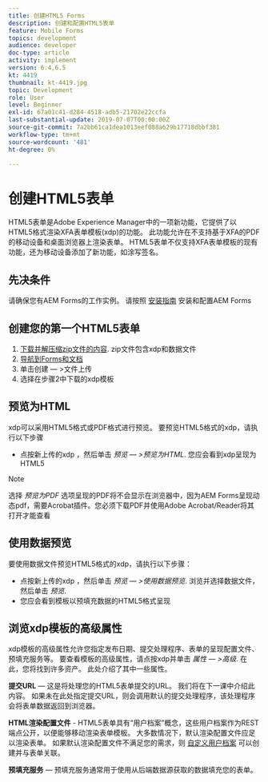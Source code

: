 ```yaml
---
title: 创建HTML5 Forms
description: 创建和配置HTML5表单
feature: Mobile Forms
topics: development
audience: developer
doc-type: article
activity: implement
version: 6.4,6.5
kt: 4419
thumbnail: kt-4419.jpg
topic: Development
role: User
level: Beginner
exl-id: 67a01c41-d284-4518-adb5-21702e22ccfa
last-substantial-update: 2019-07-07T00:00:00Z
source-git-commit: 7a2bb61ca1dea1013eef088a629b17718dbbf381
workflow-type: tm+mt
source-wordcount: '481'
ht-degree: 0%

---
```


# 创建HTML5表单

HTML5表单是Adobe Experience Manager中的一项新功能，它提供了以HTML5格式渲染XFA表单模板(xdp)的功能。 此功能允许在不支持基于XFA的PDF的移动设备和桌面浏览器上渲染表单。 HTML5表单不仅支持XFA表单模板的现有功能，还为移动设备添加了新功能，如涂写签名。

## 先决条件

请确保您有AEM Forms的工作实例。 请按照 [安装指南](https://experienceleague.adobe.com/docs/experience-manager-65/forms/install-aem-forms/osgi-installation/installing-configuring-aem-forms-osgi.html) 安装和配置AEM Forms

## 创建您的第一个HTML5表单

1. [下载并解压缩zip文件的内容](assets/assets.zip). zip文件包含xdp和数据文件
2. [导航到Forms和文档](http://localhost:4502/aem/forms.html/content/dam/formsanddocuments)
3. 单击创建 — >文件上传
4. 选择在步骤2中下载的xdp模板

## 预览为HTML

xdp可以采用HTML5格式或PDF格式进行预览。 要预览HTML5格式的xdp，请执行以下步骤

* 点按新上传的xdp ，然后单击 _预览 — >预览为HTML_. 您应会看到xdp呈现为HTML5

>[!NOTE]
>选择 _预览为PDF_ 选项呈现的PDF将不会显示在浏览器中，因为AEM Forms呈现动态pdf，需要Acrobat插件。您必须下载PDF并使用Adobe Acrobat/Reader将其打开才能查看


## 使用数据预览

要使用数据文件预览HTML5格式的xdp，请执行以下步骤：

* 点按新上传的xdp ，然后单击 _预览 — >使用数据预览_. 浏览并选择数据文件，然后单击 _预览_.
* 您应会看到模板以预填充数据的HTML5格式呈现

## 浏览xdp模板的高级属性

xdp模板的高级属性允许您指定发布日期、提交处理程序、表单的呈现配置文件、预填充服务等。 要查看模板的高级属性，请点按xdp并单击 _属性 — >高级_. 在此，您将找到许多资产。 此处介绍了其中一些属性。

**提交URL**  — 这是将处理您的HTML5表单提交的URL。 我们将在下一课中介绍此内容。 如果未在此处指定提交URL，则会调用默认的提交处理程序，该处理程序会将表单数据返回到浏览器。

**HTML渲染配置文件** - HTML5表单具有“用户档案”概念，这些用户档案作为REST端点公开，以便能够移动渲染表单模板。 大多数情况下，默认渲染配置文件应足以渲染表单。 如果默认渲染配置文件不满足您的需求，则 [自定义用户档案](https://experienceleague.adobe.com/docs/experience-manager-64/forms/html5-forms/custom-profile.html) 可以创建并与表单关联。

**预填充服务**  — 预填充服务通常用于使用从后端数据源获取的数据填充您的表单。
